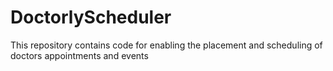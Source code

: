 # DoctorlyScheduler
This repository contains code for enabling the placement and scheduling of doctors appointments and events
